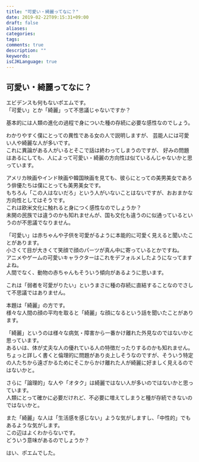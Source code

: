 ```yaml
---
title: "可愛い・綺麗ってなに？"
date: 2019-02-22T09:15:31+09:00
draft: false
aliases:
categories:
tags:
comments: true
description: ""
keywords:
isCJKLanguage: true
---
```


## 可愛い・綺麗ってなに？

エビデンスも何もないポエムです。  
「可愛い」とか「綺麗」って不思議じゃないですか？

基本的には人類の進化の過程で身についた種の存続に必要な感性なのでしょう。

わかりやすく僕にとっての異性である女の人で説明しますが、
芸能人には可愛い人や綺麗な人が多いです。  
これに異論がある人がいるとそこで話は終わってしまうのですが、
好みの問題はあるにしても、人によって可愛い・綺麗の方向性は似ているんじゃないかと思っています。

アメリカ映画やインド映画や韓国映画を見ても、彼らにとっての美男美女であろう俳優たちは僕にとっても美男美女です。  
もちろん「この人はないだろ」という人がいないことはないですが、おおまかな方向性としてはそうです。  
これは欧米文化に触れると身につく感性なのでしょうか？  
未開の民族では違うのかも知れませんが、国も文化も違うのに似通っているというのが不思議でなりません。

「可愛い」は赤ちゃんや子供を可愛がるように本能的に可愛く見えると聞いたことがあります。  
小さくて目が大きくて笑顔で顔のパーツが真ん中に寄っているとかですね。  
アニメやゲームの可愛いキャラクターはこれをデフォルメしたようになってますよね。  
人間でなく、動物の赤ちゃんもそういう傾向があるように思います。

これは「弱者を可愛がりたい」というまさに種の存続に直結することなのでさして不思議ではありません。

本題は「綺麗」の方です。  
様々な人間の顔の平均を取ると「綺麗」な顔になるという話を聞いたことがあります。

「綺麗」というのは様々な病気・障害から一番かけ離れた外見なのではないかと思っています。  
あるいは、体が丈夫な人の優れている人の特徴だったりするのかも知れません。  
ちょっと詳しく書くと倫理的に問題があり炎上しそうなのですが、そういう特定の人たちから遠ざかるためにそこからかけ離れた人が綺麗に好ましく見えるのではないかと。

さらに「論理的」な人や「オタク」は綺麗ではない人が多いのではないかと思っています。  
人類にとって確かに必要だけれど、不必要に増えてしまうと種が存続できないのではないかと。

また「綺麗」な人は「生活感を感じない」ような気がしますし、「中性的」でもあるような気がします。  
この辺はよくわからないです。  
どういう意味があるのでしょうか？

はい、ポエムでした。
